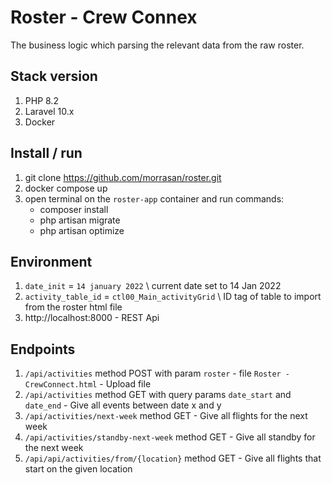 # Roster - Crew Connex
The business logic which parsing the relevant data from the raw roster.

## Stack version
1. PHP 8.2
2. Laravel 10.x
3. Docker

## Install / run
1. git clone https://github.com/morrasan/roster.git
2. docker compose up 
3. open terminal on the `roster-app` container and run commands:
   - composer install
   - php artisan migrate
   - php artisan optimize 

## Environment
1. `date_init` = `14 january 2022` \\ current date set to 14 Jan 2022
2. `activity_table_id` = `ctl00_Main_activityGrid` \\ ID tag of table to import from the roster html file
3. http://localhost:8000 - REST Api 

## Endpoints
1. `/api/activities` method POST with param `roster` - file `Roster - CrewConnect.html` - Upload file
2. `/api/activities` method GET with query params `date_start` and `date_end` - Give all events between date x and y
3. `/api/activities/next-week` method GET - Give all flights for the next week
4. `/api/activities/standby-next-week` method GET - Give all standby for the next week
5. `/api/api/activities/from/{location}` method GET - Give all flights that start on the given location

